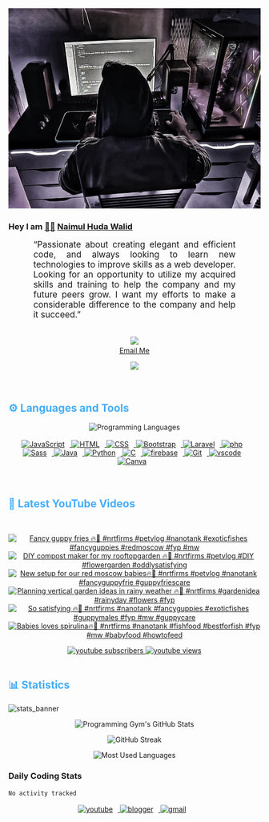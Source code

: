 <!-- ![github_cover_banner](https://www.digitalsolutionservices.com/img/services/web%20development.gif)-->

<div align="center" style="display:block;">
    <img height="400px" width="100%" alt="github cover banner" src="https://raw.githubusercontent.com/NaimulHudaWalid/NaimulHudaWalid/main/272276268_3114779035434264_920860974401480824_n.jpg"/> 
</div>

### Hey I am [👨🏻‍][facebook] [Naimul Huda Walid][youtube]



<p align:"center" style="text-align: justify; margin: 0 50px; font-size: 17px;" >
   “Passionate about creating elegant and efficient code, and always looking to learn new technologies to improve skills as a web developer. Looking for an opportunity to utilize my acquired skills and training to help the company and my future peers grow. I want my efforts to make a considerable difference to the company and help it succeed.”
<br>
<br>
<div align="center">

![](https://visitor-badge.glitch.me/badge?page_id=NaimulHudaWalid)
    <br />
[Email Me](mailto:dev.naimulhuda@gmail.com)
</div>
</p>
<!-- Typing SVG by DenverCoder1 - https://github.com/DenverCoder1/readme-typing-svg -->
<p align="center">
<!--   <a href="https://github.com/DenverCoder1/readme-typing-svg"> -->
    <img src="https://readme-typing-svg.herokuapp.com?color=E22FE4&width=380&height=45&lines=Open-Source+Enthusiast;Learning+In+Public;Empowering+Others;Nice+To+Meet+You+...&center=true"></a>

</p>
<br>
<!-- Languages and Tools -->

<h2 style="color: #44AEFB">⚙️ Languages and Tools</h2>
<div align="center" style="display:block;">
    <img width="100px" alt="Programming Languages" src="https://user-images.githubusercontent.com/78341798/194531121-47b0119a-ce00-439d-b586-125f86acb098.png"/> 
</div>
<br>   
<!-- Icons Resources -->
<!-- https://devicon.dev/ -->
<!-- https://cdn.jsdelivr.net/npm/simple-icons@v3/icons/ -->
<div align="center">
  <a href="https://developer.mozilla.org/en-US/docs/Web/JavaScript" target="_blank" rel="noreferrer">
      <img  alt="JavaScript" height="50px" style="padding-right:10px;" src="https://cdn.jsdelivr.net/gh/devicons/devicon/icons/javascript/javascript-plain.svg"/>
  </a>
  
 
  <a href="https://developer.mozilla.org/en-US/docs/Web/HTML" target="_blank" rel="noreferrer">
      <img  alt="HTML" height="50px" style="padding-right:10px;" src="https://cdn.jsdelivr.net/gh/devicons/devicon/icons/html5/html5-original.svg"/>
  </a>
  <a href="https://developer.mozilla.org/en-US/docs/Web/CSS" target="_blank" rel="noreferrer">
      <img  alt="CSS" height="50px" style="padding-right:10px;" src="https://cdn.jsdelivr.net/gh/devicons/devicon/icons/css3/css3-original.svg"/>
  </a>
  <a href="https://getbootstrap.com/" target="_blank" rel="noreferrer">
      <img  alt="Bootstrap" height="50px" style="padding-right:10px;" src="https://cdn.jsdelivr.net/gh/devicons/devicon/icons/bootstrap/bootstrap-original.svg"/>
  </a> 
  <a href="https://laravel.com/" target="_blank" rel="noreferrer">
      <img  alt="Laravel" height="50px" style="padding-right:10px;" src="https://cdn.jsdelivr.net/gh/devicons/devicon/icons/laravel/laravel-plain.svg"/>
  </a>
  <a href="https://www.php.net/" target="_blank" rel="noreferrer">
      <img  alt="php" height="50px" style="padding-right:10px;" src="https://cdn.jsdelivr.net/gh/devicons/devicon/icons/php/php-original.svg"/>
  </a>
  <a href="https://sass-lang.com/" target="_blank" rel="noreferrer">
      <img  alt="Sass" height="50px" style="padding-right:10px;" src="https://cdn.jsdelivr.net/gh/devicons/devicon/icons/sass/sass-original.svg"/>
  </a>
  <a href="https://www.java.com/en/" target="_blank" rel="noreferrer">
      <img  alt="Java" height="50px" style="padding-right:10px;" src="https://cdn.jsdelivr.net/gh/devicons/devicon/icons/java/java-original.svg"/>
  </a>    
  <a href="https://www.python.org/" target="_blank" rel="noreferrer">
      <img  alt="Python" height="50px" style="padding-right:10px;" src="https://cdn.jsdelivr.net/gh/devicons/devicon/icons/python/python-original.svg"/>
  </a>
  <a href="https://www.cprogramming.com/" target="_blank" rel="noreferrer">
      <img  alt="C" height="50px" style="padding-right:10px;" src="https://cdn.jsdelivr.net/gh/devicons/devicon/icons/c/c-original.svg"/>
  </a>
  
  <a href="https://firebase.google.com/" target="_blank" rel="noreferrer">
      <img  alt="firebase" height="50px" style="padding-right:10px;" src="https://cdn.jsdelivr.net/gh/devicons/devicon/icons/firebase/firebase-plain.svg"/>
  </a>
 
  <a href="https://git-scm.com/" target="_blank" rel="noreferrer">
      <img  alt="Git" height="50px" style="padding-right:10px;" src="https://cdn.jsdelivr.net/gh/devicons/devicon/icons/git/git-original.svg"/>
  </a>
  
  <a href="https://code.visualstudio.com/" target="_blank" rel="noreferrer">
      <img  alt="vscode" height="50px" style="padding-right:10px;"src="https://cdn.jsdelivr.net/gh/devicons/devicon/icons/vscode/vscode-original.svg"/>
  </a>
  <a href="https://www.canva.com/" target="_blank" rel="noreferrer">
      <img  alt="Canva" height="50px" style="padding-right:10px;" src="https://cdn.jsdelivr.net/gh/devicons/devicon/icons/canva/canva-original.svg"/> 
  </a>
</div>
<br>
<br>

<!-- Latest YouTube Videos -->

<h2 style="color: #44AEFB">🎦 Latest YouTube Videos</h2>
<br />

<!-- Resource/Reference: https://github.com/DenverCoder1/github-readme-youtube-cards -->
<div class="youtube videos cards" align="center">

<!-- BEGIN YOUTUBE-CARDS -->
[![Fancy guppy fries 🔥🖤 #nrtfirms #petvlog #nanotank #exoticfishes #fancyguppies #redmoscow #fyp #mw](https://ytcards.demolab.com/?id=V_KSWOrjXyI&title=Fancy+guppy+fries+%F0%9F%94%A5%F0%9F%96%A4+%23nrtfirms+%23petvlog+%23nanotank+%23exoticfishes+%23fancyguppies+%23redmoscow+%23fyp+%23mw&lang=en&timestamp=1702019107&background_color=%230d1117&title_color=%23ffffff&stats_color=%23dedede&max_title_lines=1&width=250&border_radius=5 "Fancy guppy fries 🔥🖤 #nrtfirms #petvlog #nanotank #exoticfishes #fancyguppies #redmoscow #fyp #mw")](https://www.youtube.com/watch?v=V_KSWOrjXyI)
[![DIY compost maker for my rooftopgarden 🔥🖤 #nrtfirms #petvlog #DIY #flowergarden #oddlysatisfying](https://ytcards.demolab.com/?id=yurlmLu_g4g&title=DIY+compost+maker+for+my+rooftopgarden+%F0%9F%94%A5%F0%9F%96%A4+%23nrtfirms+%23petvlog+%23DIY+%23flowergarden+%23oddlysatisfying&lang=en&timestamp=1701968782&background_color=%230d1117&title_color=%23ffffff&stats_color=%23dedede&max_title_lines=1&width=250&border_radius=5 "DIY compost maker for my rooftopgarden 🔥🖤 #nrtfirms #petvlog #DIY #flowergarden #oddlysatisfying")](https://www.youtube.com/watch?v=yurlmLu_g4g)
[![New setup for our red moscow babies🔥🖤 #nrtfirms #petvlog #nanotank #fancyguppyfrie #guppyfriescare](https://ytcards.demolab.com/?id=7emA1lZnSCQ&title=New+setup+for+our+red+moscow+babies%F0%9F%94%A5%F0%9F%96%A4+%23nrtfirms+%23petvlog+%23nanotank+%23fancyguppyfrie+%23guppyfriescare&lang=en&timestamp=1701958927&background_color=%230d1117&title_color=%23ffffff&stats_color=%23dedede&max_title_lines=1&width=250&border_radius=5 "New setup for our red moscow babies🔥🖤 #nrtfirms #petvlog #nanotank #fancyguppyfrie #guppyfriescare")](https://www.youtube.com/watch?v=7emA1lZnSCQ)
[![Planning vertical garden ideas in rainy weather 🔥🖤 #nrtfirms #gardenidea #rainyday #flowers #fyp](https://ytcards.demolab.com/?id=lCpXcBi1yxQ&title=Planning+vertical+garden+ideas+in+rainy+weather+%F0%9F%94%A5%F0%9F%96%A4+%23nrtfirms+%23gardenidea+%23rainyday+%23flowers+%23fyp&lang=en&timestamp=1701944069&background_color=%230d1117&title_color=%23ffffff&stats_color=%23dedede&max_title_lines=1&width=250&border_radius=5 "Planning vertical garden ideas in rainy weather 🔥🖤 #nrtfirms #gardenidea #rainyday #flowers #fyp")](https://www.youtube.com/watch?v=lCpXcBi1yxQ)
[![So satisfying 🔥🖤 #nrtfirms #nanotank #fancyguppies #exoticfishes #guppymales #fyp #mw #guppycare](https://ytcards.demolab.com/?id=ljp-JUO1S7Q&title=So+satisfying+%F0%9F%94%A5%F0%9F%96%A4+%23nrtfirms+%23nanotank+%23fancyguppies+%23exoticfishes+%23guppymales+%23fyp+%23mw+%23guppycare&lang=en&timestamp=1701868557&background_color=%230d1117&title_color=%23ffffff&stats_color=%23dedede&max_title_lines=1&width=250&border_radius=5 "So satisfying 🔥🖤 #nrtfirms #nanotank #fancyguppies #exoticfishes #guppymales #fyp #mw #guppycare")](https://www.youtube.com/watch?v=ljp-JUO1S7Q)
[![Babies loves spirulina🔥🖤 #nrtfirms #nanotank #fishfood #bestforfish #fyp #mw #babyfood #howtofeed](https://ytcards.demolab.com/?id=4EHtvM4DJFM&title=Babies+loves+spirulina%F0%9F%94%A5%F0%9F%96%A4+%23nrtfirms+%23nanotank+%23fishfood+%23bestforfish+%23fyp+%23mw+%23babyfood+%23howtofeed&lang=en&timestamp=1701857821&background_color=%230d1117&title_color=%23ffffff&stats_color=%23dedede&max_title_lines=1&width=250&border_radius=5 "Babies loves spirulina🔥🖤 #nrtfirms #nanotank #fishfood #bestforfish #fyp #mw #babyfood #howtofeed")](https://www.youtube.com/watch?v=4EHtvM4DJFM)
<!-- END YOUTUBE-CARDS -->
</div>

<!-- Begin Youtube Buttons -->
<!-- Resource/Reference:  https://github.com/DenverCoder1/custom-icon-badges -->
<div class="youtube buttons" align="center">
    <a href="https://www.youtube.com/channel/UCa3YaFwzSII0kKg3Nads2dQ"  target="_blank">
        <img alt="youtube subscribers" src="https://img.shields.io/youtube/channel/subscribers/UCa3YaFwzSII0kKg3Nads2dQ?logo=youtube&logoColor=red&style=for-the-badge"/>
    </a> 
    <a href="https://www.youtube.com/channel/UCa3YaFwzSII0kKg3Nads2dQ"  target="_blank">
        <img alt="youtube views" src="https://custom-icon-badges.demolab.com/youtube/channel/views/UCa3YaFwzSII0kKg3Nads2dQ?color=%23E05D44&logo=eye&logoColor=white&style=for-the-badge&labelColor=#555555"/>
    </a> 
</div>
<br>
<!-- End Youtube Buttons -->

<!-- Statistics -->

<h2 style="color: #44AEFB">📊 Statistics</h2>

![stats_banner](https://user-images.githubusercontent.com/78341798/194534778-d662496c-ae00-4e8d-ae9b-b90912054e7f.gif)

<!-- Begin Stats Cards -->
<!-- Resources:  -->
<!-- Github & Languages Stats: https://github.com/naimul15-12090/github-readme-stats --> 
<!-- Streak Stats: https://github.com/denvercoder1/github-readme-streak-stats -->
<!-- Change the value after ?username= to your GitHub username. -->
<div class="stats" align="center">

![Programming Gym's GitHub Stats](https://github-readme-stats.vercel.app/api?username=NaimulHudaWalid&hide=stars&count_private=true&show_icons=true&theme=algolia&border_radius=20)

![GitHub Streak](https://streak-stats.demolab.com?user=NaimulHudaWalid&count_private=true&theme=algolia&border_radius=22)

![Most Used Languages](https://github-readme-stats.vercel.app/api/top-langs/?username=NaimulHudaWalid&langs_count=8&layout=compact&show_icons=true&theme=algolia&border_radius=20)
    
<!-- ![Top Langs](https://github-readme-stats.vercel.app/api/top-langs/?username=naimul15-12090&langs_count=8) -->
<!-- [![Top Langs](https://github-readme-stats.vercel.app/api/top-langs/?username=naimul15-12090&layout=compact)](https://github.com/anuraghazra/github-readme-stats)
 -->
    
</div>
<!--  End Stats Cards -->



### Daily Coding Stats
<!--START_SECTION:waka-->

```txt
No activity tracked
```

<!--END_SECTION:waka-->
<!-- Begin Footer -->
<!-- Icons Resources -->
<!-- https://devicon.dev/ -->
<div class="footer" align="center" style="margin:15px;">
    <a href="https://www.youtube.com/channel/UCa3YaFwzSII0kKg3Nads2dQ" target="_blank">
        <img  style="margin:0 10px 10px 0;" src="https://user-images.githubusercontent.com/78341798/194531650-698ef1b1-9cbd-4b4f-96ef-5a2ec4b5d7e6.svg" alt="youtube" width="40px"/>
    </a>
    <a href="https://www.linkedin.com/in/naimulhudawalid/" target="_blank">
        <img style="margin:0 10px 10px 0;" src="https://user-images.githubusercontent.com/78341798/194531458-b5dfeb1b-bad5-4dfa-909a-2e402262db9a.svg" alt="blogger" width="40px"/>
    </a>
    <a href="mailto:dev.naimulhuda@gmail.com" target="_blank">
        <img style="margin:0 10px 10px 0;" src="https://user-images.githubusercontent.com/78341798/194531383-ddb2b774-5bb9-491c-b601-4a4a7d9792fb.svg" alt="gmail" width="40px"/>
    </a>
</div>
<!-- End Footer -->

[youtube]: https://www.youtube.com/channel/UCa3YaFwzSII0kKg3Nads2dQ
[facebook]: https://www.facebook.com/profile.php?id=100007065945838
